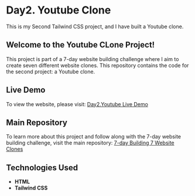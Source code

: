 # Day2. Youtube Clone

This is my Second Tailwind CSS project, and I have built a Youtube clone.

## Welcome to the Youtube CLone Project!

This project is part of a 7-day website building challenge where I aim to create seven different website clones. This repository contains the code for the second project: a Youtube clone.

## Live Demo

To view the website, please visit: [Day2.Youtube Live Demo](https://nirajan-khatiwada.github.io/7day7projects/Day2.YoutubeClone/) <!-- Replace '#' with the actual URL -->

## Main Repository

To learn more about this project and follow along with the 7-day website building challenge, visit the main repository: [7-day Building 7 Website Clones](https://github.com/nirajan-khatiwada/7day7projects) <!-- Replace '#' with the actual URL -->

## Technologies Used

- **HTML**
- **Tailwind CSS**

